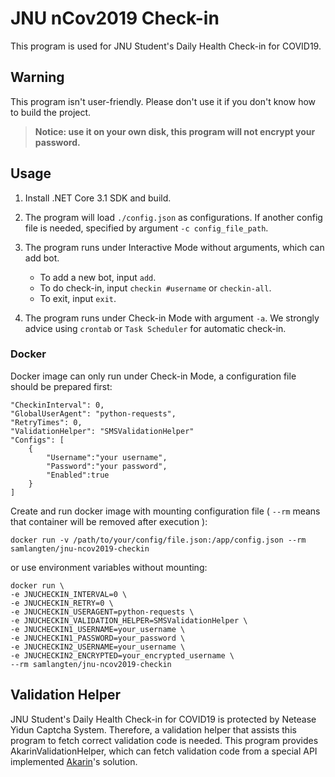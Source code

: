# JNU nCov2019 Check-in

This program is used for JNU Student's Daily Health Check-in for COVID19.

## Warning

This program isn't user-friendly. Please don't use it if you don't know how to build the project.

> **Notice: use it on your own disk, this program will not encrypt your password.**

## Usage

1. Install .NET Core 3.1 SDK and build.

2. The program will load ```./config.json``` as configurations. If another config file is needed, specified by argument ```-c config_file_path```.

3. The program runs under Interactive Mode without arguments, which can add bot.

    * To add a new bot, input ```add```.
    * To do check-in, input ```checkin #username``` or ```checkin-all```.
    * To exit, input ```exit```.

4. The program runs under Check-in Mode with argument ```-a```. We strongly advice using ```crontab``` or ```Task Scheduler``` for automatic check-in.

### Docker

Docker image can only run under Check-in Mode, a configuration file should be prepared first:

```
"CheckinInterval": 0,
"GlobalUserAgent": "python-requests",
"RetryTimes": 0,
"ValidationHelper": "SMSValidationHelper"
"Configs": [
    {
        "Username":"your username",
        "Password":"your password",
        "Enabled":true
    }
]
```

Create and run docker image with mounting configuration file ( ```--rm``` means that container will be removed after execution ):

```
docker run -v /path/to/your/config/file.json:/app/config.json --rm samlangten/jnu-ncov2019-checkin
```

or use environment variables without mounting:

```
docker run \
-e JNUCHECKIN_INTERVAL=0 \
-e JNUCHECKIN_RETRY=0 \
-e JNUCHECKIN_USERAGENT=python-requests \
-e JNUCHECKIN_VALIDATION_HELPER=SMSValidationHelper \
-e JNUCHECKIN1_USERNAME=your_username \
-e JNUCHECKIN1_PASSWORD=your_password \
-e JNUCHECKIN2_USERNAME=your_username \
-e JNUCHECKIN2_ENCRYPTED=your_encrypted_username \
--rm samlangten/jnu-ncov2019-checkin
```

## Validation Helper

JNU Student's Daily Health Check-in for COVID19 is protected by Netease Yidun Captcha System. Therefore, a validation helper that assists this program to fetch correct validation code is needed.
This program provides AkarinValidationHelper, which can fetch validation code from a special API implemented [Akarin](https://github.com/TransparentLC)'s solution.